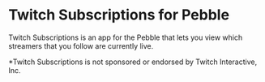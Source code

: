 Twitch Subscriptions for Pebble
===================

Twitch Subscriptions is an app for the Pebble that lets you view which streamers that you follow are currently live.   

*Twitch Subscriptions is not sponsored or endorsed by Twitch Interactive, Inc.
